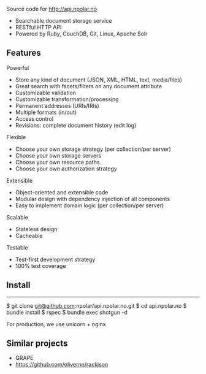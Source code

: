 Source code for http://api.npolar.no

* Searchable document storage service
* RESTful HTTP API
* Powered by Ruby, CouchDB, Git, Linux, Apache Solr

## Features

Powerful
* Store any kind of document (JSON, XML, HTML, text, media/files)
* Great search with facets/filters on any document attribute
* Customizable validation
* Customizable transformation/processing
* Permanent addresses (URIs/IRIs)
* Multiple formats (in/out)
* Access control
* Revisions: complete document history (edit log)

Flexible
* Choose your own storage strategy (per collection/per server)
* Choose your own storage servers
* Choose your own resource paths
* Choose your own authorization strategy

Extensible
* Object-oriented and extensible code
* Modular design with dependency injection of all components
* Easy to implement domain logic (per collection/per server)

Scalable
* Stateless design
* Cacheable

Testable
* Test-first development strategy
* 100% test coverage

## Install
-------
$ git clone git@github.com:npolar/api.npolar.no.git 
$ cd api.npolar.no
$ bundle install
$ rspec
$ bundle exec shotgun -d

For production, we use unicorn + nginx

## Similar projects
* GRAPE
* https://github.com/olivernn/rackjson
